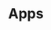 ---
description: "Check out my iOS, iPadOS and macOS apps. Visit the Yaacoub page to learn more, download my apps and contact me."
layout: "apps"
image: "apps/social.png"
secret_message: "Wubba lubba dub dub!"
title: "Apps"
---